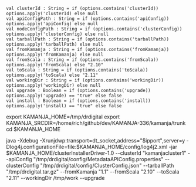     val clusterId : String = if (options.contains('clusterId)) options.apply('clusterId) else null
    val apiConfigPath : String = if (options.contains('apiConfig)) options.apply('apiConfig) else null
    val nodeConfigPath : String = if (options.contains('clusterConfig)) options.apply('clusterConfig) else null
    val tarballPath : String = if (options.contains('tarballPath)) options.apply('tarballPath) else null
    val fromKamanja : String = if (options.contains('fromKamanja)) options.apply('fromKamanja) else null
    val fromScala : String = if (options.contains('fromScala)) options.apply('fromScala) else "2.10"
    val toScala : String = if (options.contains('toScala)) options.apply('toScala) else "2.11"
    val workingDir : String = if (options.contains('workingDir)) options.apply('workingDir) else null
    val upgrade : Boolean = if (options.contains('upgrade)) options.apply('upgrade) == "true" else false
    val install : Boolean = if (options.contains('install)) options.apply('install) == "true" else false



export KAMANJA_HOME=/tmp/drdigital
export KAMANJA_SRCDIR=/home/rich/github/dev/KAMANJA-336/kamanja/trunk
cd $KAMANJA_HOME

java -Xdebug -Xrunjdwp:transport=dt_socket,address="$ipport",server=y -Dlog4j.configurationFile=file:$KAMANJA_HOME/config/log4j2.xml -jar $KAMANJA_HOME/clusterInstallerDriver-1.0 
                --clusterId "kamanjacluster1"
                --apiConfig "/tmp/drdigital/config/MetadataAPIConfig.properties"
                --clusterConfig "/tmp/drdigital/config/ClusterConfig.json"
                --tarballPath "/tmp/drdigital.tar.gz"
                --fromKamanja "1.1"
                --fromScala "2.10"
                --toScala "2.11"
                --workingDir /tmp/work
                --upgrade 

